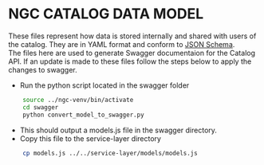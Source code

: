 # NGC CATALOG DATA MODEL

These files represent how data is stored internally and shared with users of the catalog. They are in YAML format and conform to [JSON Schema](http://json-schema.org/draft-07/schema#).  
The files here are used to generate Swagger documentaion for the Catalog API. If an update is made to these files follow the steps below to apply the changes to swagger.

- Run the python script located in the swagger folder

```sh
    source ../ngc-venv/bin/activate
    cd swagger
    python convert_model_to_swagger.py
```

- This should output a models.js file in the swagger directory.
- Copy this file to the service-layer directory

```sh
    cp models.js ../../service-layer/models/models.js
```
